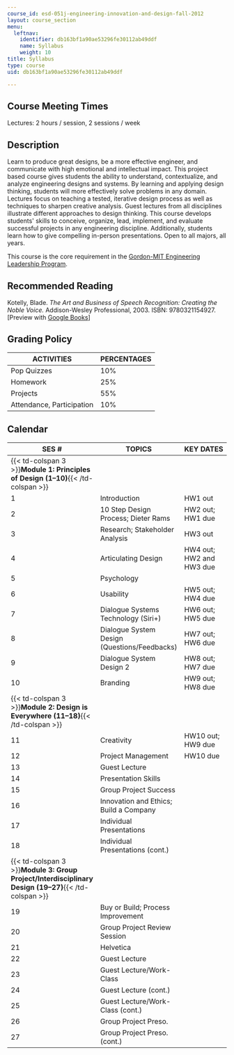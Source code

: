 ```yaml
---
course_id: esd-051j-engineering-innovation-and-design-fall-2012
layout: course_section
menu:
  leftnav:
    identifier: db163bf1a90ae53296fe30112ab49ddf
    name: Syllabus
    weight: 10
title: Syllabus
type: course
uid: db163bf1a90ae53296fe30112ab49ddf

---
```


Course Meeting Times
--------------------

Lectures: 2 hours / session, 2 sessions / week

Description
-----------

Learn to produce great designs, be a more effective engineer, and communicate with high emotional and intellectual impact. This project based course gives students the ability to understand, contextualize, and analyze engineering designs and systems. By learning and applying design thinking, students will more effectively solve problems in any domain. Lectures focus on teaching a tested, iterative design process as well as techniques to sharpen creative analysis. Guest lectures from all disciplines illustrate different approaches to design thinking. This course develops students' skills to conceive, organize, lead, implement, and evaluate successful projects in any engineering discipline. Additionally, students learn how to give compelling in-person presentations. Open to all majors, all years.

This course is the core requirement in the [Gordon-MIT Engineering Leadership Program](http://gelp.mit.edu/).

Recommended Reading
-------------------

Kotelly, Blade. _The Art and Business of Speech Recognition: Creating the Noble Voice._ Addison-Wesley Professional, 2003. ISBN: 9780321154927. \[Preview with [Google Books](http://books.google.com/books?id=VFwaIMJ6pLoC&pg=PAfrontcover#v=onepage)\]

Grading Policy
--------------

| ACTIVITIES | PERCENTAGES |
| --- | --- |
| Pop Quizzes | 10% |
| Homework | 25% |
| Projects | 55% |
| Attendance, Participation | 10% 

Calendar
--------

| SES # | TOPICS | KEY DATES |
| --- | --- | --- |
| {{< td-colspan 3 >}}**Module 1: Principles of Design (1–10)**{{< /td-colspan >}} |||
| 1 | Introduction | HW1 out |
| 2 | 10 Step Design Process; Dieter Rams | HW2 out; HW1 due |
| 3 | Research; Stakeholder Analysis | HW3 out |
| 4 | Articulating Design | HW4 out; HW2 and HW3 due |
| 5 | Psychology | &nbsp; |
| 6 | Usability | HW5 out; HW4 due |
| 7 | Dialogue Systems Technology (Siri+) | HW6 out; HW5 due |
| 8 | Dialogue System Design (Questions/Feedbacks) | HW7 out; HW6 due |
| 9 | Dialogue System Design 2 | HW8 out; HW7 due |
| 10 | Branding | HW9 out; HW8 due |
| {{< td-colspan 3 >}}**Module 2: Design is Everywhere (11–18)**{{< /td-colspan >}} |||
| 11 | Creativity | HW10 out; HW9 due |
| 12 | Project Management | HW10 due |
| 13 | Guest Lecture | &nbsp; |
| 14 | Presentation Skills | &nbsp; |
| 15 | Group Project Success | &nbsp; |
| 16 | Innovation and Ethics; Build a Company | &nbsp; |
| 17 | Individual Presentations | &nbsp; |
| 18 | Individual Presentations (cont.) | &nbsp; |
| {{< td-colspan 3 >}}**Module 3: Group Project/Interdisciplinary Design (19–27)**{{< /td-colspan >}} |||
| 19 | Buy or Build; Process Improvement | &nbsp; |
| 20 | Group Project Review Session | &nbsp; |
| 21 | Helvetica | &nbsp; |
| 22 | Guest Lecture | &nbsp; |
| 23 | Guest Lecture/Work-Class | &nbsp; |
| 24 | Guest Lecture (cont.) | &nbsp; |
| 25 | Guest Lecture/Work-Class (cont.) | &nbsp; |
| 26 | Group Project Preso. | &nbsp; |
| 27 | Group Project Preso. (cont.) |